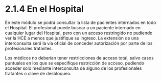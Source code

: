 # 2.1.4 En el Hospital

En este módulo se podrá consultar la lista de pacientes internados en todo el Hospital. El profesional puede buscar a un paciente internado en cualquier lugar del Hospital, pero con un acceso restringido no pudiendo ver la HCE a menos que justifique su ingreso. La extensión de una interconsulta será la vía oficial de conceder autorización por parte de los profesionales tratantes.

Los médicos no deberían tener restricciones de acceso total, salvo casos puntuales en los que se especifique restricción de acceso, pudiendo acceder solo mediante interconsulta de alguno de los profesionales tratantes o clave de desbloqueo.
